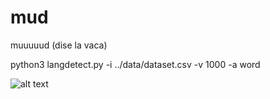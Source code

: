 # mud
muuuuud (dise la vaca)

python3 langdetect.py -i ../data/dataset.csv -v 1000 -a word

![alt text](https://cdn.britannica.com/55/174255-050-526314B6/brown-Guernsey-cow.jpg)
